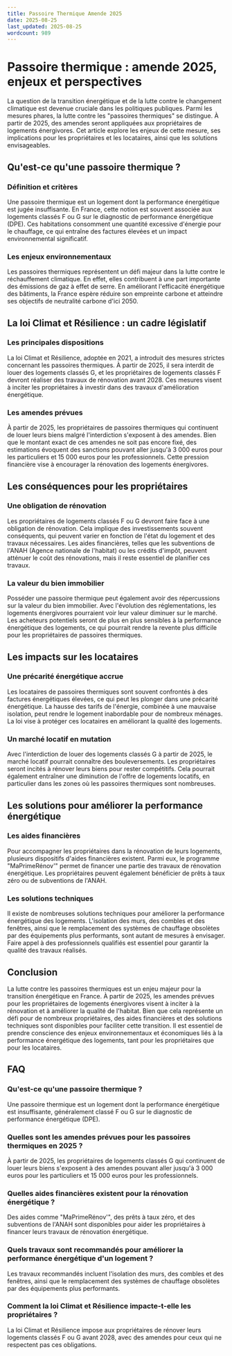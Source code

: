 ```yaml
---
title: Passoire Thermique Amende 2025
date: 2025-08-25
last_updated: 2025-08-25
wordcount: 989
---
```


# Passoire thermique : amende 2025, enjeux et perspectives

La question de la transition énergétique et de la lutte contre le changement climatique est devenue cruciale dans les politiques publiques. Parmi les mesures phares, la lutte contre les "passoires thermiques" se distingue. À partir de 2025, des amendes seront appliquées aux propriétaires de logements énergivores. Cet article explore les enjeux de cette mesure, ses implications pour les propriétaires et les locataires, ainsi que les solutions envisageables.

## Qu'est-ce qu'une passoire thermique ?

### Définition et critères

Une passoire thermique est un logement dont la performance énergétique est jugée insuffisante. En France, cette notion est souvent associée aux logements classés F ou G sur le diagnostic de performance énergétique (DPE). Ces habitations consomment une quantité excessive d'énergie pour le chauffage, ce qui entraîne des factures élevées et un impact environnemental significatif.

### Les enjeux environnementaux

Les passoires thermiques représentent un défi majeur dans la lutte contre le réchauffement climatique. En effet, elles contribuent à une part importante des émissions de gaz à effet de serre. En améliorant l'efficacité énergétique des bâtiments, la France espère réduire son empreinte carbone et atteindre ses objectifs de neutralité carbone d'ici 2050.

## La loi Climat et Résilience : un cadre législatif

### Les principales dispositions

La loi Climat et Résilience, adoptée en 2021, a introduit des mesures strictes concernant les passoires thermiques. À partir de 2025, il sera interdit de louer des logements classés G, et les propriétaires de logements classés F devront réaliser des travaux de rénovation avant 2028. Ces mesures visent à inciter les propriétaires à investir dans des travaux d'amélioration énergétique.

### Les amendes prévues

À partir de 2025, les propriétaires de passoires thermiques qui continuent de louer leurs biens malgré l'interdiction s'exposent à des amendes. Bien que le montant exact de ces amendes ne soit pas encore fixé, des estimations évoquent des sanctions pouvant aller jusqu'à 3 000 euros pour les particuliers et 15 000 euros pour les professionnels. Cette pression financière vise à encourager la rénovation des logements énergivores.

## Les conséquences pour les propriétaires

### Une obligation de rénovation

Les propriétaires de logements classés F ou G devront faire face à une obligation de rénovation. Cela implique des investissements souvent conséquents, qui peuvent varier en fonction de l'état du logement et des travaux nécessaires. Les aides financières, telles que les subventions de l'ANAH (Agence nationale de l'habitat) ou les crédits d'impôt, peuvent atténuer le coût des rénovations, mais il reste essentiel de planifier ces travaux.

### La valeur du bien immobilier

Posséder une passoire thermique peut également avoir des répercussions sur la valeur du bien immobilier. Avec l'évolution des réglementations, les logements énergivores pourraient voir leur valeur diminuer sur le marché. Les acheteurs potentiels seront de plus en plus sensibles à la performance énergétique des logements, ce qui pourrait rendre la revente plus difficile pour les propriétaires de passoires thermiques.

## Les impacts sur les locataires

### Une précarité énergétique accrue

Les locataires de passoires thermiques sont souvent confrontés à des factures énergétiques élevées, ce qui peut les plonger dans une précarité énergétique. La hausse des tarifs de l'énergie, combinée à une mauvaise isolation, peut rendre le logement inabordable pour de nombreux ménages. La loi vise à protéger ces locataires en améliorant la qualité des logements.

### Un marché locatif en mutation

Avec l'interdiction de louer des logements classés G à partir de 2025, le marché locatif pourrait connaître des bouleversements. Les propriétaires seront incités à rénover leurs biens pour rester compétitifs. Cela pourrait également entraîner une diminution de l'offre de logements locatifs, en particulier dans les zones où les passoires thermiques sont nombreuses.

## Les solutions pour améliorer la performance énergétique

### Les aides financières

Pour accompagner les propriétaires dans la rénovation de leurs logements, plusieurs dispositifs d'aides financières existent. Parmi eux, le programme "MaPrimeRénov'" permet de financer une partie des travaux de rénovation énergétique. Les propriétaires peuvent également bénéficier de prêts à taux zéro ou de subventions de l'ANAH.

### Les solutions techniques

Il existe de nombreuses solutions techniques pour améliorer la performance énergétique des logements. L'isolation des murs, des combles et des fenêtres, ainsi que le remplacement des systèmes de chauffage obsolètes par des équipements plus performants, sont autant de mesures à envisager. Faire appel à des professionnels qualifiés est essentiel pour garantir la qualité des travaux réalisés.

## Conclusion

La lutte contre les passoires thermiques est un enjeu majeur pour la transition énergétique en France. À partir de 2025, les amendes prévues pour les propriétaires de logements énergivores visent à inciter à la rénovation et à améliorer la qualité de l'habitat. Bien que cela représente un défi pour de nombreux propriétaires, des aides financières et des solutions techniques sont disponibles pour faciliter cette transition. Il est essentiel de prendre conscience des enjeux environnementaux et économiques liés à la performance énergétique des logements, tant pour les propriétaires que pour les locataires.

## FAQ

### Qu'est-ce qu'une passoire thermique ?

Une passoire thermique est un logement dont la performance énergétique est insuffisante, généralement classé F ou G sur le diagnostic de performance énergétique (DPE).

### Quelles sont les amendes prévues pour les passoires thermiques en 2025 ?

À partir de 2025, les propriétaires de logements classés G qui continuent de louer leurs biens s'exposent à des amendes pouvant aller jusqu'à 3 000 euros pour les particuliers et 15 000 euros pour les professionnels.

### Quelles aides financières existent pour la rénovation énergétique ?

Des aides comme "MaPrimeRénov'", des prêts à taux zéro, et des subventions de l'ANAH sont disponibles pour aider les propriétaires à financer leurs travaux de rénovation énergétique.

### Quels travaux sont recommandés pour améliorer la performance énergétique d'un logement ?

Les travaux recommandés incluent l'isolation des murs, des combles et des fenêtres, ainsi que le remplacement des systèmes de chauffage obsolètes par des équipements plus performants.

### Comment la loi Climat et Résilience impacte-t-elle les propriétaires ?

La loi Climat et Résilience impose aux propriétaires de rénover leurs logements classés F ou G avant 2028, avec des amendes pour ceux qui ne respectent pas ces obligations.